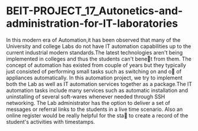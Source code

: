 # BEIT-PROJECT_17_Autonetics-and-administration-for-IT-laboratories

In this modern era of Automation,it has been observed that many of the University
and college Labs do not have IT automation capabilities up to the current industrial modern
standards.The latest technologies aren't being implemented in colleges and thus the students
can't benet from them. The concept of automation has existed from couple of years but they
typically just consisted of performing small tasks such as switching on and o of appliances
automatically. In this automation project, we try to implement both the Lab as well as IT
automation services together as a package.The IT automation tasks include many services
such as automatic installation and uninstalling of several soft-wares whenever needed through
SSH networking. The Lab administrator has the option to deliver a set of messages or referral
links to the students in a live time scenario. Also an online register would be really helpful
for the sta to create a record of the student's activities with timestamps.
